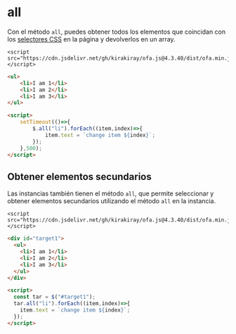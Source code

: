 # all

Con el método `all`, puedes obtener todos los elementos que coincidan con los [selectores CSS](https://developer.mozilla.org/es/docs/Web/CSS/CSS_selectors) en la página y devolverlos en un array.

<html-viewer>

```
<script src="https://cdn.jsdelivr.net/gh/kirakiray/ofa.js@4.3.40/dist/ofa.min.js"></script>
```

```html
<ul>
    <li>I am 1</li>
    <li>I am 2</li>
    <li>I am 3</li>
</ul>

<script>
    setTimeout(()=>{
        $.all("li").forEach((item,index)=>{
            item.text = `change item ${index}`;
        });
    },500);
</script>
```

</html-viewer>

## Obtener elementos secundarios

Las instancias también tienen el método `all`, que permite seleccionar y obtener elementos secundarios utilizando el método `all` en la instancia.

<html-viewer>

```
<script src="https://cdn.jsdelivr.net/gh/kirakiray/ofa.js@4.3.40/dist/ofa.min.js"></script>
```

```html
<div id="target1">
  <ul>
    <li>I am 1</li>
    <li>I am 2</li>
    <li>I am 3</li>
  </ul>
</div>

<script>
  const tar = $("#target1");
  tar.all("li").forEach((item,index)=>{
    item.text = `change item ${index}`;
  });
</script>
```

</html-viewer>